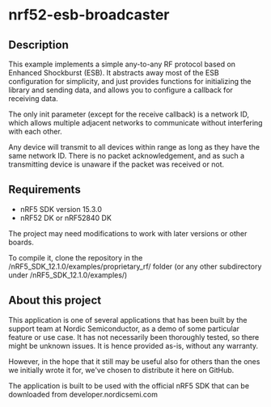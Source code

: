 nrf52-esb-broadcaster
=====================
Description
-----------
This example implements a simple any-to-any RF protocol based on Enhanced Shockburst (ESB). 
It abstracts away most of the ESB configuration for simplicity, and just provides functions for initializing the library and sending data, and allows you to configure a callback for receiving data. 

The only init parameter (except for the receive callback) is a network ID, which allows multiple adjacent networks to communicate without interfering with each other. 

Any device will transmit to all devices within range as long as they have the same network ID. 
There is no packet acknowledgement, and as such a transmitting device is unaware if the packet was received or not. 

Requirements
------------
- nRF5 SDK version 15.3.0
- nRF52 DK or nRF52840 DK

The project may need modifications to work with later versions or other boards. 

To compile it, clone the repository in the /nRF5_SDK_12.1.0/examples/proprietary_rf/ folder (or any other subdirectory under /nRF5_SDK_12.1.0/examples/)

About this project
------------------
This application is one of several applications that has been built by the support team at Nordic Semiconductor, as a demo of some particular feature or use case. It has not necessarily been thoroughly tested, so there might be unknown issues. It is hence provided as-is, without any warranty. 

However, in the hope that it still may be useful also for others than the ones we initially wrote it for, we've chosen to distribute it here on GitHub. 

The application is built to be used with the official nRF5 SDK that can be downloaded from developer.nordicsemi.com